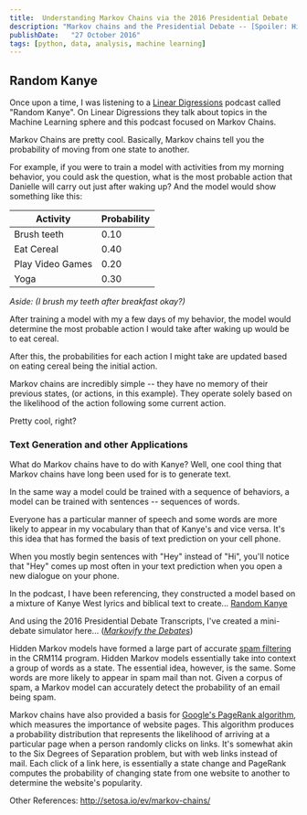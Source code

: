 ```yaml
---
title:  Understanding Markov Chains via the 2016 Presidential Debate
description: "Markov chains and the Presidential Debate -- [Spoiler: Hilarity ensues]"
publishDate:   "27 October 2016"
tags: [python, data, analysis, machine learning]
---
```


## Random Kanye

Once upon a time, I was listening to a [Linear Digressions](http://lineardigressions.com/) podcast called "Random Kanye". On Linear Digressions they talk about topics in the Machine Learning sphere and this podcast focused on Markov Chains.

Markov Chains are pretty cool. Basically, Markov chains tell you the probability of moving from one state to another.

For example, if you were to train a model with activities from my morning behavior, you could ask the question, what is the most probable action that Danielle will carry out just after waking up? And the model would show something like this:

|Activity           |Probability   |
|-------------------|--------------|
|Brush teeth        |0.10          |
|Eat Cereal         |0.40          |
|Play Video Games   |0.20          |
|Yoga               |0.30          |
_Aside: (I brush my teeth after breakfast okay?)_

After training a model with my a few days of my behavior, the model would determine the most probable action I would take after waking up would be to eat cereal.

After this, the probabilities for each action I might take are updated based on eating cereal being the initial action.

Markov chains are incredibly simple -- they have no memory of their previous states, (or actions, in this example). They operate solely based on the likelihood of the action following some current action.

Pretty cool, right?

### Text Generation and other Applications

What do Markov chains have to do with Kanye?
Well, one cool thing that Markov chains have long been used for is to generate text.

In the same way a model could be trained with a sequence of behaviors, a model can be trained with sentences -- sequences of words.

Everyone has a particular manner of speech and some words are more likely to appear in my vocabulary than that of Kanye's and vice versa.  It's this idea that has formed the basis of text prediction on your cell phone.

When you mostly begin sentences with "Hey" instead of "Hi", you'll notice that "Hey" comes up most often in your text prediction when you open a new dialogue on your phone.

In the podcast, I have been referencing, they constructed a model based on a mixture of Kanye West lyrics and biblical text to create... [Random Kanye](http://genesisofkanye.tumblr.com/)

And using the 2016 Presidential Debate Transcripts, I've created a mini-debate simulator here...
(_[Markovify the Debates](https://markov-app.herokuapp.com/)_)

Hidden Markov models have formed a large part of accurate [spam filtering](http://crm114.sourceforge.net/docs/Plateau99.pdf) in the CRM114 program. Hidden Markov models essentially take into context a group of words as a state. The essential idea, however, is the same. Some words are more likely to appear in spam mail than not. Given a corpus of spam, a Markov model can accurately detect the probability of an email being spam.  

Markov chains have also provided a basis for [Google's PageRank algorithm](https://en.wikipedia.org/wiki/PageRank), which measures the importance of website pages. This algorithm produces a probability distribution that represents the likelihood of arriving at a particular page when a person randomly clicks on links. It's somewhat akin to the Six Degrees of Separation problem, but with web links instead of mail. Each click of a link here, is essentially a state change and PageRank computes the probability of changing state from one website to another to determine the website's popularity.

Other References:
<http://setosa.io/ev/markov-chains/>
